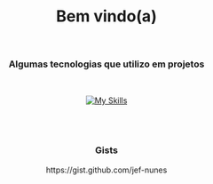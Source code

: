 <h1 align="center">Bem vindo(a)</h1><br>

<h3 align="center">Algumas tecnologias que utilizo em projetos</h3><br>

<div align="center">
  
[![My Skills](https://skillicons.dev/icons?i=java,spring,mysql,php,python,bash,html,css,js,react&theme=dark)](https://github.com/jef-nunes?tab=repositories)

</div>

<br><br>

<h3 align="center">Gists</h3>
<p align="center">https://gist.github.com/jef-nunes</p>

<!--
**jef-nunes/jef-nunes** is a ✨ _special_ ✨ repository because its `README.md` (this file) appears on your GitHub profile.

Here are some ideas to get you started:

- 🔭 I’m currently working on ...
- 🌱 I’m currently learning ...
- 👯 I’m looking to collaborate on ...
- 🤔 I’m looking for help with ...
- 💬 Ask me about ...
- 📫 How to reach me: ...
- 😄 Pronouns: ...
- ⚡ Fun fact: ...
-->
